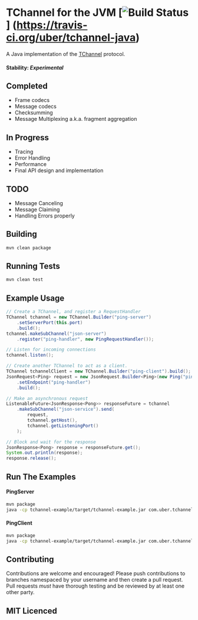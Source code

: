 # TChannel for the JVM [![Build Status](https://travis-ci.org/uber/tchannel-java.svg?branch=master)] (https://travis-ci.org/uber/tchannel-java)

A Java implementation of the [TChannel](https://github.com/uber/tchannel) protocol.

#### Stability: *Experimental*

## Completed
- Frame codecs
- Message codecs
- Checksumming
- Message Multiplexing a.k.a. fragment aggregation

## In Progress
- Tracing
- Error Handling
- Performance
- Final API design and implementation

## TODO
- Message Canceling
- Message Claiming
- Handling Errors properly

## Building
```bash
mvn clean package
```

## Running Tests
```bash
mvn clean test
```

## Example Usage

```java
// Create a TChannel, and register a RequestHandler
TChannel tchannel = new TChannel.Builder("ping-server")
	.setServerPort(this.port)
	.build();
tchannel.makeSubChannel("json-server")
	.register("ping-handler", new PingRequestHandler());

// Listen for incoming connections
tchannel.listen();

// Create another TChannel to act as a client.
TChannel tchannelClient = new TChannel.Builder("ping-client").build();
JsonRequest<Ping> request = new JsonRequest.Builder<Ping>(new Ping("ping?"))
	.setEndpoint("ping-handler")
	.build();

// Make an asynchronous request
ListenableFuture<JsonResponse<Pong>> responseFuture = tchannel
	.makeSubChannel("json-service").send(
		request,
		tchannel.getHost(),
		tchannel.getListeningPort()
	);

// Block and wait for the response
JsonResponse<Pong> response = responseFuture.get();
System.out.println(response);
response.release();
```

## Run The Examples
#### PingServer
```bash
mvn package
java -cp tchannel-example/target/tchannel-example.jar com.uber.tchannel.ping.PingServer -p 8888
```

#### PingClient
```bash
mvn package
java -cp tchannel-example/target/tchannel-example.jar com.uber.tchannel.ping.PingClient -h localhost -p 8888 -n 1000
```

## Contributing

Contributions are welcome and encouraged! Please push contributions to branches namespaced by your username and then
create a pull request. Pull requests *must* have thorough testing and be reviewed by at least one other party. 

## MIT Licenced
